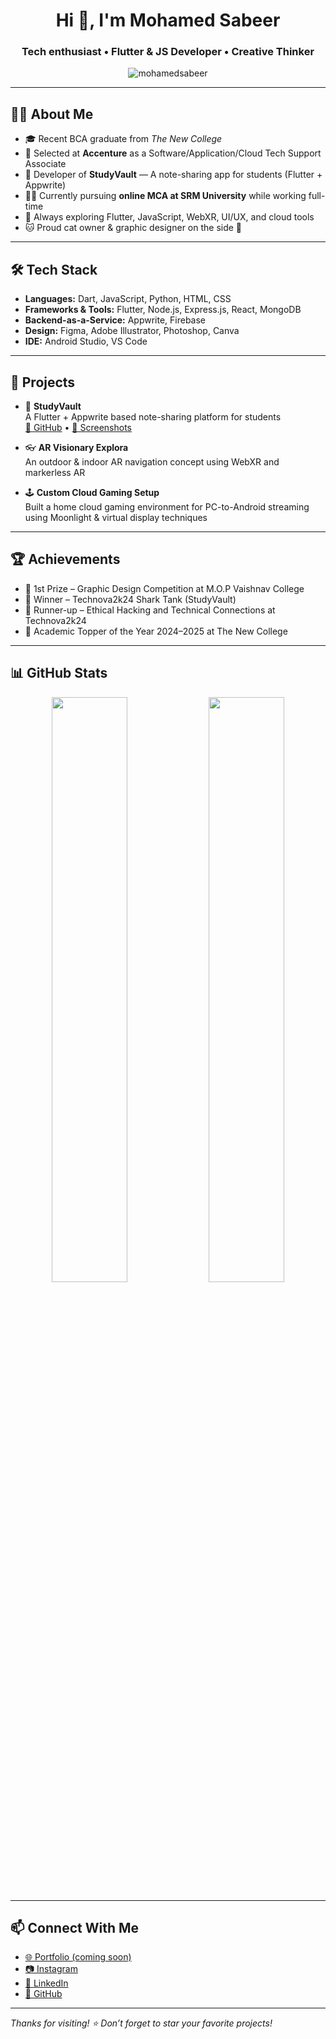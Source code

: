 <h1 align="center">Hi 👋, I'm Mohamed Sabeer</h1>
<h3 align="center">Tech enthusiast • Flutter & JS Developer • Creative Thinker</h3>

<p align="center">
  <img src="https://komarev.com/ghpvc/?username=mohamedsabeer&label=Profile%20views&color=0e75b6&style=flat" alt="mohamedsabeer" />
</p>

---

## 🧑‍💻 About Me

- 🎓 Recent BCA graduate from *The New College*
- 💼 Selected at **Accenture** as a Software/Application/Cloud Tech Support Associate
- 📱 Developer of **StudyVault** — A note-sharing app for students (Flutter + Appwrite)
- 👨‍🎓 Currently pursuing **online MCA at SRM University** while working full-time
- 🧠 Always exploring Flutter, JavaScript, WebXR, UI/UX, and cloud tools
- 🐱 Proud cat owner & graphic designer on the side 🎨

---

## 🛠️ Tech Stack

- **Languages:** Dart, JavaScript, Python, HTML, CSS
- **Frameworks & Tools:** Flutter, Node.js, Express.js, React, MongoDB
- **Backend-as-a-Service:** Appwrite, Firebase
- **Design:** Figma, Adobe Illustrator, Photoshop, Canva
- **IDE:** Android Studio, VS Code

---

## 🚀 Projects

- 📱 **StudyVault**  
  A Flutter + Appwrite based note-sharing platform for students  
  [🔗 GitHub](https://github.com/yourusername/studyvault) • [📸 Screenshots](https://github.com/user-attachments/assets/)

- 👓 **AR Visionary Explora**  
  An outdoor & indoor AR navigation concept using WebXR and markerless AR

- 🕹️ **Custom Cloud Gaming Setup**  
  Built a home cloud gaming environment for PC-to-Android streaming using Moonlight & virtual display techniques

---

## 🏆 Achievements

- 🥇 1st Prize – Graphic Design Competition at M.O.P Vaishnav College
- 🥇 Winner – Technova2k24 Shark Tank (StudyVault)
- 🥈 Runner-up – Ethical Hacking and Technical Connections at Technova2k24
- 🏅 Academic Topper of the Year 2024–2025 at The New College

---

## 📊 GitHub Stats

<p align="center">
  <img src="https://github-readme-stats.vercel.app/api?username=mohamedsabeer&show_icons=true&theme=react" width="49%"/>
  <img src="https://github-readme-stats.vercel.app/api/top-langs/?username=mohamedsabeer&layout=compact&theme=react" width="49%"/>
</p>

---

## 📫 Connect With Me

- [🌐 Portfolio (coming soon)]()
- [📷 Instagram](https://instagram.com/yourhandle)
- [💼 LinkedIn](https://linkedin.com/in/mohamed-sabeer)
- [🐙 GitHub](https://github.com/mohamedsabeer)

---

_Thanks for visiting! ⭐ Don’t forget to star your favorite projects!_

